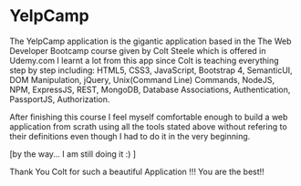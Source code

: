 # YelpCamp

The YelpCamp application is the gigantic application based in the The Web Developer Bootcamp course given by Colt Steele
which is offered in Udemy.com
I learnt a lot from this app since Colt is teaching everything step by step including:
HTML5, CSS3, JavaScript, Bootstrap 4, SemanticUI, DOM Manipulation, jQuery, Unix(Command Line) Commands, NodeJS, NPM, ExpressJS, REST,
MongoDB, Database Associations, Authentication, PassportJS, Authorization.

After finishing this course I feel myself comfortable enough to build a web application from scrath using all the tools stated 
above without refering to their definitions even though I had to do it in the very beginning.

[by the way... I am still doing it :) ]

Thank You Colt for such a beautiful Application !!!
You are the best!!
